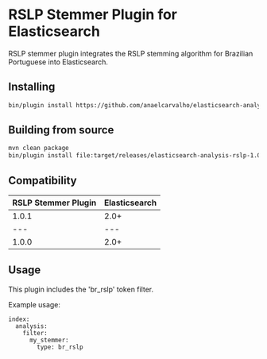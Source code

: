 RSLP Stemmer Plugin for Elasticsearch
========================================

RSLP stemmer plugin integrates the RSLP stemming algorithm for Brazilian Portuguese into Elasticsearch.

## Installing

```sh
bin/plugin install https://github.com/anaelcarvalho/elasticsearch-analysis-rslp/blob/master/dist/elasticsearch-analysis-rslp-1.0.1.zip?raw=true
```

## Building from source

```bash
mvn clean package
bin/plugin install file:target/releases/elasticsearch-analysis-rslp-1.0.1.zip
```

## Compatibility

|RSLP Stemmer Plugin|Elasticsearch|
|---|---|
| 1.0.1|2.0+|
|---|---|
| 1.0.0|2.0+|

## Usage

This plugin includes the 'br_rslp' token filter. 

Example usage:

	index:
	  analysis:
	    filter:
	      my_stemmer:
	        type: br_rslp
